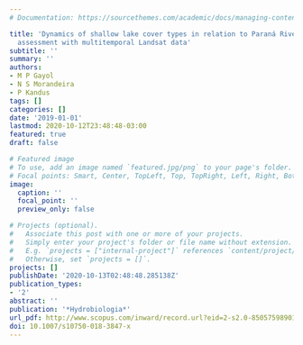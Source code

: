 ```yaml
---
# Documentation: https://sourcethemes.com/academic/docs/managing-content/

title: 'Dynamics of shallow lake cover types in relation to Paraná River flood pulses:
  assessment with multitemporal Landsat data'
subtitle: ''
summary: ''
authors:
- M P Gayol
- N S Morandeira
- P Kandus
tags: []
categories: []
date: '2019-01-01'
lastmod: 2020-10-12T23:48:48-03:00
featured: true
draft: false

# Featured image
# To use, add an image named `featured.jpg/png` to your page's folder.
# Focal points: Smart, Center, TopLeft, Top, TopRight, Left, Right, BottomLeft, Bottom, BottomRight.
image:
  caption: ''
  focal_point: ''
  preview_only: false

# Projects (optional).
#   Associate this post with one or more of your projects.
#   Simply enter your project's folder or file name without extension.
#   E.g. `projects = ["internal-project"]` references `content/project/deep-learning/index.md`.
#   Otherwise, set `projects = []`.
projects: []
publishDate: '2020-10-13T02:48:48.285138Z'
publication_types:
- '2'
abstract: ''
publication: '*Hydrobiologia*'
url_pdf: http://www.scopus.com/inward/record.url?eid=2-s2.0-85057598901&partnerID=MN8TOARS
doi: 10.1007/s10750-018-3847-x
---
```

